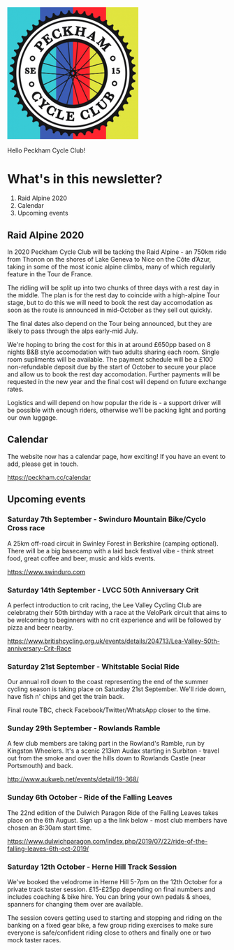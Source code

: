 <img src="../assets/logo.png" alt="Peckham Cycle Club" width="300" />

Hello Peckham Cycle Club!

# What's in this newsletter?

1. Raid Alpine 2020
2. Calendar
3. Upcoming events

## Raid Alpine 2020

In 2020 Peckham Cycle Club will be tacking the Raid Alpine - an 750km ride from Thonon on the shores of Lake Geneva to Nice on the Côte d’Azur, taking in some of the most iconic alpine climbs, many of which regularly feature in the Tour de France.

The ridling will be split up into two chunks of three days with a rest day in the middle.  The plan is for the rest day to coincide with a high-alpine Tour stage, but to do this we will need to book the rest day accomodation as soon as the route is announced in mid-October as they sell out quickly.

The final dates also depend on the Tour being announced, but they are likely to pass through the alps early-mid July.

We're hoping to bring the cost for this in at around £650pp based on 8 nights B&B style accomodation with two adults sharing each room. Single room supliments will be available.  The payment schedule will be a £100 non-refundable deposit due by the start of October to secure your place and allow us to book the rest day accomodation.  Further payments will be requested in the new year and the final cost will depend on future exchange rates.

Logistics and will depend on how popular the ride is - a support driver will be possible with enough riders, otherwise we'll be packing light and porting our own luggage.

## Calendar

The website now has a calendar page, how exciting!  If you have an event to add, please get in touch.

https://peckham.cc/calendar

## Upcoming events

### Saturday 7th September - Swinduro Mountain Bike/Cyclo Cross race

A 25km off-road circuit in Swinley Forest in Berkshire (camping optional).  There will be a big basecamp with a laid back festival vibe - think street food, great coffee and beer, music and kids events.

https://www.swinduro.com

### Saturday 14th September - LVCC 50th Anniversary Crit

A perfect introduction to crit racing, the Lee Valley Cycling Club are celebratng their 50th birthday with a race at the VeloPark circuit that aims to be welcoming to beginners with no crit experience and will be followed by pizza and beer nearby.

https://www.britishcycling.org.uk/events/details/204713/Lea-Valley-50th-anniversary-Crit-Race

### Saturday 21st September - Whitstable Social Ride

Our annual roll down to the coast representing the end of the summer cycling season is taking place on Saturday 21st September.  We'll ride down, have fish n' chips and get the train back.

Final route TBC, check Facebook/Twitter/WhatsApp closer to the time.

### Sunday 29th September - Rowlands Ramble

A few club members are taking part in the Rowland's Ramble, run by Kingston Wheelers.  It's a scenic 213km Audax starting in Surbiton - travel out from the smoke and over the hills down to Rowlands Castle (near Portsmouth) and back.

http://www.aukweb.net/events/detail/19-368/

### Sunday 6th October - Ride of the Falling Leaves

The 22nd edition of the Dulwich Paragon Ride of the Falling Leaves takes place on the 6th August.  Sign up a the link below - most club members have chosen an 8:30am start time.

https://www.dulwichparagon.com/index.php/2019/07/22/ride-of-the-falling-leaves-6th-oct-2019/

### Saturday 12th October - Herne Hill Track Session

We've booked the velodrome in Herne Hill 5-7pm on the 12th October for a private track taster session.  £15-£25pp depending on final numbers and includes coaching & bike hire.  You can bring your own pedals & shoes, spanners for changing them over are available.

The session covers getting used to starting and stopping and riding on the banking on a fixed gear bike, a few group riding exercises to make sure everyone is safe/confident riding close to others and finally one or two mock taster races.
